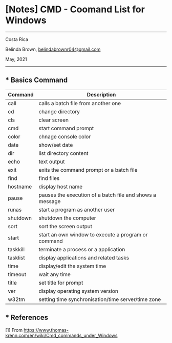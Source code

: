# [Notes] CMD - Coomand List for Windows
----------

Costa Rica

Belinda Brown, belindabrownr04@gmail.com

May, 2021

----------
## * Basics Command
|   Command  | Description | 
|---|---|
| call | 	calls a batch file from another one | 
| cd  | change directory |
| cls | clear screen |
| cmd | start command prompt |
| color | chnage console color |
| date | show/set date |
| dir | list directory content |
| echo | text output |
| exit | exits the command prompt or a batch file |
| find | find files |
| hostname | display host name | 
| pause | pauses the execution of a batch file and shows a message |
| runas | start a program as another user |
| shutdown | shutdown the computer |
| sort | sort the screen output |
| start	 | start an own window to execute a program or command | 
| taskkill | 	terminate a process or a application | 
| tasklist	 | display applications and related tasks | 
| time | 	display/edit the system time | 
| timeout | 	wait any time | 
| title | 	set title for prompt | 
| ver	 | display operating system version | 
| w32tm | 	setting time synchronisation/time server/time zone | 


## * References
[1] From https://www.thomas-krenn.com/en/wiki/Cmd_commands_under_Windows <br/>
